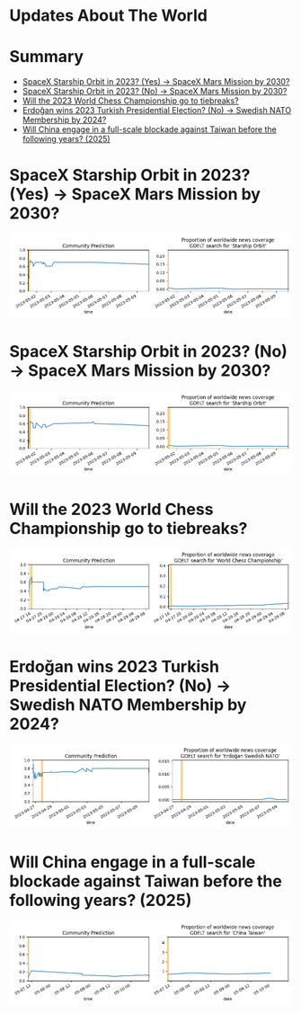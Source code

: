 
Updates About The World
=======================

Summary
=======

* [SpaceX Starship Orbit in 2023? (Yes) → SpaceX Mars Mission by 2030?](#spacex-starship-orbit-in-2023-yes--spacex-mars-mission-by-2030)
* [SpaceX Starship Orbit in 2023? (No) → SpaceX Mars Mission by 2030?](#spacex-starship-orbit-in-2023-no--spacex-mars-mission-by-2030)
* [Will the 2023 World Chess Championship go to tiebreaks?](#will-the-2023-world-chess-championship-go-to-tiebreaks)
* [Erdoğan wins 2023 Turkish Presidential Election? (No) → Swedish NATO Membership by 2024?](#erdoan-wins-2023-turkish-presidential-election-no--swedish-nato-membership-by-2024)
* [Will China engage in a full-scale blockade against Taiwan before the following years? (2025)](#will-china-engage-in-a-full-scale-blockade-against-taiwan-before-the-following-years-2025)

# SpaceX Starship Orbit in 2023? (Yes) → SpaceX Mars Mission by 2030?


![SpaceX Mars Mission by 2030?](assets/01.png)
# SpaceX Starship Orbit in 2023? (No) → SpaceX Mars Mission by 2030?


![SpaceX Mars Mission by 2030?](assets/03.png)
# Will the 2023 World Chess Championship go to tiebreaks?


![2023 World Chess Championship tiebreaks?](assets/05.png)
# Erdoğan wins 2023 Turkish Presidential Election? (No) → Swedish NATO Membership by 2024?


![Swedish NATO Membership by 2024?](assets/08.png)
# Will China engage in a full-scale blockade against Taiwan before the following years? (2025)


![2025](assets/10.png)